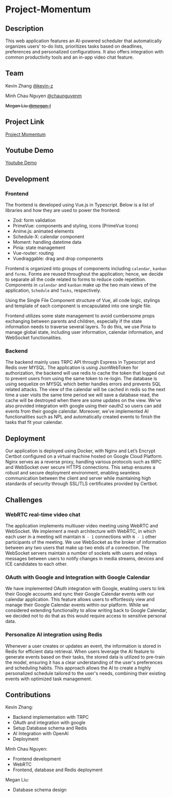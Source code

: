 # Project-Momentum

## Description

This web application features an AI-powered scheduler that automatically organizes users' to-do lists, prioritizes tasks based on deadlines, preferences and personalized configurations. It also offers integration with common productivity tools and an in-app video chat feature.

## Team

Kevin Zhang [@kevin-z](https://github.com/KevinZJN)

Minh Chau Nguyen [@chaunguyenm](https://github.com/chaunguyenm)

~~Megan Liu [@megan-l](https://github.com/MeganMujiaLiu)~~

## Project Link

[Project Momentum](https://momentum-app.ca)

## Youtube Demo

[Youtube Demo](https://youtu.be/opvSXeoxpVg)

## Development

### Frontend

The frontend is developed using Vue.js in Typescript. Below is a list of libraries and how they are used to power the frontend:
- Zod: form validation
- PrimeVue: components and styling, icons (PrimeVue Icons)
- Anime.js: animated elements
- Schedule-X: calendar component
- Moment: handling datetime data
- Pinia: state management
- Vue-router: routing
- Vuedraggable: drag and drop components

Frontend is organized into groups of components including `calendar`, `kanban` and `forms`. Forms are reused throughout the application; hence, we decide to separate all the code related to forms to reduce code repetition. Components in `calendar` and `kanban` make up the two main views of the application, `Schedule` and `Tasks`, respectively.

Using the Single File Component structure of Vue, all code logic, stylings and template of each component is encapsulated into one single file.

Frontend utilizes some state management to avoid cumbersome props exchanging between parents and children, especially if the state information needs to traverse several layers. To do this, we use Pinia to manage global state, including user information, calendar information, and WebSocket functionalities.

### Backend

The backend mainly uses TRPC API through Express in Typescript and Redis over MYSQL. The application is using JsonWebToken for authorization, the backend will use redis to cache the token that logged out to prevent users from using the same token to re-login. The database is using sequelize on MYSQL which better handles errors and prevents SQL related attacks. The view of the calendar will be cached in redis so the next time a user visits the same time period we will save a database read, the cache will be destroyed when there are some updates on the view. We’ve also provided integration with google using their oauth2 so users can add events from their google calendar. Moreover, we’ve implemented AI functionalities such as NPL and automatically created events to finish the tasks that fit your calendar.

## Deployment

Our application is deployed using Docker, with Nginx and Let’s Encrypt Certbot configured on a virtual machine hosted on Google Cloud Platform. Nginx serves as a reverse proxy, handling various protocols such as tRPC and WebSocket over secure HTTPS connections. This setup ensures a robust and secure deployment environment, enabling seamless communication between the client and server while maintaining high standards of security through SSL/TLS certificates provided by Certbot.

## Challenges

### WebRTC real-time video chat

The application implements multiuser video meeting using WebRTC and WebSocket. We implement a mesh architecture with WebRTC, in which each user in a meeting will maintain `N - 1` connections with `N - 1` other participants of the meeting. We use WebSocket as the broker of information between any two users that make up two ends of a connection. The WebSocket servers maintain a number of sockets with users and relays messages between users to notify changes in media streams, devices and ICE candidates to each other.

### OAuth with Google and Integration with Google Calendar

We have implemented OAuth integration with Google, enabling users to link their Google accounts and sync their Google Calendar events with our calendar application. This feature allows users to effortlessly view and manage their Google Calendar events within our platform. While we considered extending functionality to allow writing back to Google Calendar, we decided not to do that as this would require access to sensitive personal data.

### Personalize AI integration using Redis

Whenever a user creates or updates an event, the information is stored in Redis for efficient data retrieval. When users leverage the AI feature to generate events based on their tasks, the stored data is utilized to pre-train the model, ensuring it has a clear understanding of the user's preferences and scheduling habits. This approach allows the AI to create a highly personalized schedule tailored to the user's needs, combining their existing events with optimized task management.

## Contributions

Kevin Zhang:
- Backend implementation with TRPC
- OAuth and integration with google
- Setup Database schema and Redis
- AI Integration with OpenAI
- Deployment

Minh Chau Nguyen:
- Frontend development
- WebRTC
- Frontend, database and Redis deployment

Megan Liu:
- Database schema design
